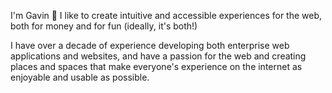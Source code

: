 I'm Gavin 👋  I like to create intuitive and accessible experiences for the web, both for money and for fun (ideally, it's both!)

I have over a decade of experience developing both enterprise web applications and websites, and have a passion for the web and creating places and spaces that make everyone's experience on the internet as enjoyable and usable as possible.

